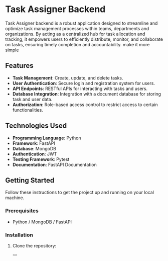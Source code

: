 # Task Assigner Backend
Task Assigner backend is a robust application designed to streamline and optimize task management processes within teams, departments and organizations. By acting as a centralized hub for task allocation and tracking, it empowers users to efficiently distribute, monitor, and collaborate on tasks, ensuring timely completion and accountability. make it more simple

## Features

- **Task Management**: Create, update, and delete tasks.
- **User Authentication**: Secure login and registration system for users.
- **API Endpoints**: RESTful APIs for interacting with tasks and users.
- **Database Integration**: Integration with a document database for storing task and user data.
- **Authorization**: Role-based access control to restrict access to certain functionalities.

## Technologies Used

- **Programming Language**: Python
- **Framework**: FastAPI
- **Database**: MongoDB
- **Authentication**: JWT
- **Testing Framework**: Pytest
- **Documentation**: FastAPI Documentation


## Getting Started

Follow these instructions to get the project up and running on your local machine.

### Prerequisites

- Python / MongoDB / FastAPI

### Installation

1. Clone the repository:

   ```bash
   <>
